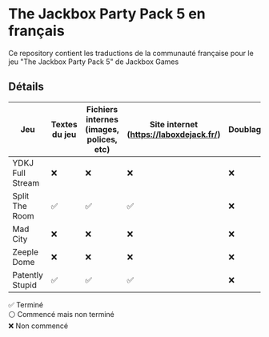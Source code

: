 # The Jackbox Party Pack 5 en français

Ce repository contient les traductions de la communauté française pour le jeu "The Jackbox Party Pack 5" de Jackbox Games

## Détails

| Jeu | Textes du jeu | Fichiers internes (images, polices, etc) |  Site internet (https://laboxdejack.fr/) | Doublage | Crédits |
| ------------- | ------------- | ------------- | ------------- | ------------- | ------------- | 
| YDKJ Full Stream  | ❌ | ❌ | ❌ | ❌ | |
| Split The Room  | ✅ | ✅ | ✅ | ❌ | MisterShaokahn | 
| Mad City  | ❌ | ❌ | ❌ | ❌ | |
| Zeeple Dome  | ❌ | ❌ | ❌ | ❌ | |
| Patently Stupid | ✅ | ✅ | ✅ | ❌ | [Alexis](https://github.com/AlexisL61) |

✅ Terminé</br>
⚪ Commencé mais non terminé</br>
❌ Non commencé
